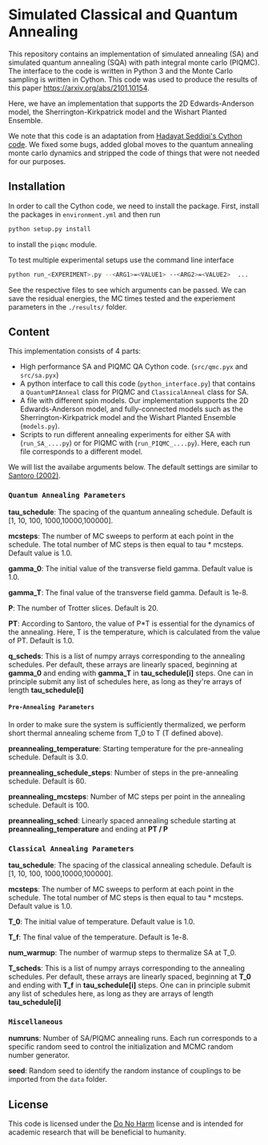 # Simulated Classical and Quantum Annealing
This repository contains an implementation of simulated annealing (SA) and simulated quantum annealing (SQA) with path integral monte carlo (PIQMC). The interface to the code is written in Python 3 and the Monte Carlo sampling is written in Cython. This code was used to produce the results of this paper https://arxiv.org/abs/2101.10154.

Here, we have an implementation that supports the 2D Edwards-Anderson model, the Sherrington-Kirkpatrick model and the Wishart Planted Ensemble.

We note that this code is an adaptation from [Hadayat Seddiqi's Cython code](https://github.com/hadsed/pathintegral-qmc/). We fixed some bugs, added global moves to the quantum annealing monte carlo dynamics and stripped the code of things that were not needed for our purposes.

## Installation
In order to call the Cython code, we need to install the package. First, install the packages in `environment.yml` and then run

```bash
python setup.py install
```
to install the `piqmc` module.

To test multiple experimental setups use the command line interface
```bash
python run_<EXPERIMENT>.py --<ARG1>=<VALUE1> --<ARG2>=<VALUE2>  ...
```
See the respective files to see which arguments can be passed.
We can save the residual energies, the MC times tested and the experiement parameters in the `./results/` folder.

## Content

This implementation consists of 4 parts:

* High performance SA and PIQMC QA Cython code. (`src/qmc.pyx` and `src/sa.pyx`)
* A python interface to call this code (`python_interface.py`) that contains a `QuantumPIAnneal` class for PIQMC and `ClassicalAnneal` class for SA.
* A file with different spin models. Our implementation supports the 2D Edwards-Anderson model, and fully-connected models such as the Sherrington-Kirkpatrick model and the Wishart Planted Ensemble (`models.py`).
* Scripts to run different annealing experiments for either SA with (`run_SA_....py`) or for PIQMC with (`run_PIQMC_....py`). Here, each run file corresponds to a different model.

We will list the availabe arguments below. The default settings are similar to 
[Santoro (2002)](https://journals.aps.org/prb/abstract/10.1103/PhysRevB.66.094203).

### `Quantum Annealing Parameters`

**tau_schedule**: The spacing of the quantum annealing schedule. Default is [1, 10, 100, 1000,10000,100000].

**mcsteps**: The number of MC sweeps to perform at each point in the schedule. The total number of MC steps is then equal to tau * mcsteps. 
Default value is 1.0.

**gamma_0**: The initial value of the transverse field gamma. Default value is 1.0.

**gamma_T**: The final value of the transverse field gamma. Default is 1e-8.

**P**: The number of Trotter slices. Default is 20.

**PT**: According to Santoro, the value of P*T is essential for the dynamics of the annealing. Here, T is the temperature, which is 
calculated from the value of PT. Default is 1.0.

**q_scheds**: This is a list of numpy arrays corresponding to the annealing schedules.
Per default, these arrays are linearly spaced, beginning at **gamma_0** and ending with **gamma_T** in 
**tau_schedule[i]** steps. One can in principle submit any list of schedules here, as long as they're arrays of length **tau_schedule[i]**

#### `Pre-Annealing Parameters`

In order to make sure the system is sufficiently thermalized, we perform short thermal annealing scheme from T_0 to T (T defined above).

**preannealing_temperature**: Starting temperature for the pre-annealing schedule. Default is 3.0.

**preannealing_schedule_steps**: Number of steps in the pre-annealing schedule. Default is 60.

**preannealing_mcsteps**: Number of MC steps per point in the annealing schedule. Default is 100.

**preannealing_sched**: Linearly spaced annealing schedule starting at **preannealing_temperature** and ending at **PT / P**

### `Classical Annealing Parameters`

**tau_schedule**: The spacing of the classical annealing schedule. Default is [1, 10, 100, 1000,10000,100000].

**mcsteps**: The number of MC sweeps to perform at each point in the schedule. The total number of MC steps is then equal to tau * mcsteps. 
Default value is 1.0.

**T_0**: The initial value of temperature. Default value is 1.0.

**T_f**: The final value of the temperature. Default is 1e-8.

**num_warmup**: The number of warmup steps to thermalize SA at T_0.

**T_scheds**: This is a list of numpy arrays corresponding to the annealing schedules.
Per default, these arrays are linearly spaced, beginning at **T_0** and ending with **T_f** in 
**tau_schedule[i]** steps. One can in principle submit any list of schedules here, as long as they are arrays of length **tau_schedule[i]**

### `Miscellaneous`

**numruns**: Number of SA/PIQMC annealing runs. Each run corresponds to a specific random seed to control the initialization and MCMC random number generator.

**seed**: Random seed to identify the random instance of couplings to be imported from the `data` folder.

## License

This code is licensed under the [Do No Harm](https://github.com/raisely/NoHarm) license and is intended for academic research that will be beneficial to humanity.
